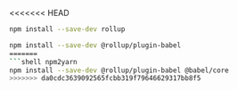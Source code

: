 <<<<<<< HEAD
```sh
npm install --save-dev rollup
```

```sh
npm install --save-dev @rollup/plugin-babel
=======
```shell npm2yarn
npm install --save-dev @rollup/plugin-babel @babel/core
>>>>>>> da0cdc3639092565fcbb319f79646629317bb8f5
```
